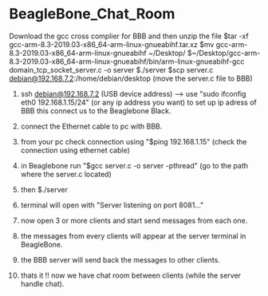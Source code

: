 # BeagleBone_Chat_Room

Download the gcc cross complier for BBB and then unzip the file
$tar -xf gcc-arm-8.3-2019.03-x86_64-arm-linux-gnueabihf.tar.xz
$mv gcc-arm-8.3-2019.03-x86_64-arm-linux-gnueabihf ~/Desktop/
$~/Desktop/gcc-arm-8.3-2019.03-x86_64-arm-linux-gnueabihf/bin/arm-linux-gnueabihf-gcc domain_tcp_socket_server.c -o server
$./server
$scp server.c debian@192.168.7.2:/home/debian/desktop
 (move the server.c file to BBB)
1. ssh debian@192.168.7.2 (USB device address)
   --> use "sudo ifconfig eth0 192.168.1.15/24" (or any ip address you want) to set up ip adress of BBB
   this connect us to the Beaglebone Black.
2. connect the Ethernet cable to pc with BBB.
3. from your pc check connection using "$ping 192.168.1.15"
   (check the connection using ethernet cable)
4. in Beaglebone run "$gcc server.c -o server -pthread"
   (go to the path where the server.c located)
5. then $./server
6. terminal will open with "Server listening on port 8081..."

7. now open 3 or more clients and start send messages from each one.
8. the messages from every clients will appear at the server terminal in BeagleBone.
9. the BBB server will send back the messages to other clients.
10. thats it !! now we have chat room between clients (while the server handle chat).

